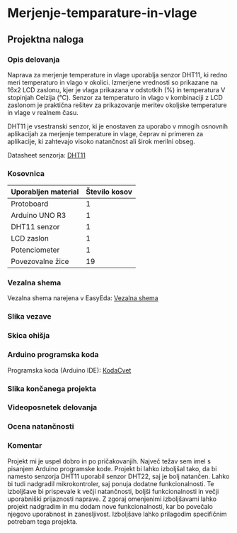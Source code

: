 # Merjenje-temparature-in-vlage

## Projektna naloga

### Opis delovanja

Naprava za merjenje temperature in vlage uporablja senzor DHT11, ki redno meri temperaturo in vlago v okolici. Izmerjene vrednosti so prikazane na 16x2 LCD zaslonu, kjer je vlaga prikazana v odstotkih (%) in temperatura V stopinjah Celzija (°C). Senzor za temperaturo in vlago v kombinaciji z LCD zaslonom je praktična rešitev za prikazovanje meritev okoljske temperature in vlage v realnem času.

DHT11 je vsestranski senzor, ki je enostaven za uporabo v mnogih osnovnih aplikacijah za merjenje temperature in vlage, čeprav ni primeren za aplikacije, ki zahtevajo visoko natančnost ali širok merilni obseg.

Datasheet senzorja: [DHT11](DHT11)


### Kosovnica

|Uporabljen material|Število kosov|
|---|---|
|Protoboard| 1 |
|Arduino UNO R3| 1 |
|DHT11 senzor| 1 |
|LCD zaslon| 1 |
|Potenciometer| 1 |
|Povezovalne žice| 19 |

### Vezalna shema 

Vezalna shema narejena v EasyEda: [Vezalna shema](Vezalna_shema.png)

### Slika vezave

### Skica ohišja

### Arduino programska koda

Programska koda (Arduino IDE): [KodaCvet](KodaCvet.ino)

### Slika končanega projekta

### Videoposnetek delovanja

### Ocena natančnosti


### Komentar

Projekt mi je uspel dobro in po pričakovanjih. Največ težav sem imel s pisanjem Arduino programske kode. Projekt bi lahko izboljšal tako, da bi namesto senzorja DHT11 uporabil senzor DHT22, saj je bolj natančen. Lahko bi tudi nadgradil mikrokontroler, saj ponuja dodatne funkcionalnosti. Te izboljšave bi prispevale k večji natančnosti, boljši funkcionalnosti in večji uporabniški prijaznosti naprave. Z zgoraj omenjenimi izboljšavami lahko projekt nadgradim in mu dodam nove funkcionalnosti, kar bo povečalo njegovo uporabnost in zanesljivost. Izboljšave lahko prilagodim specifičnim potrebam tega projekta.
